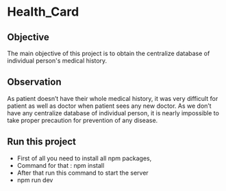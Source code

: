 # Health_Card

## Objective
The main objective of this project is to obtain the centralize database of individual person's medical history.

## Observation
As patient doesn’t have their whole medical history, it was very difficult for patient as well as doctor when patient sees any new doctor.
As we don’t have any centralize database of individual person, it is nearly impossible to take proper precaution for prevention of any disease.

## Run this project
  - First of all you need to install all npm packages,
  - Command for that : npm install
  - After that run this command to start the server
  - npm run dev
